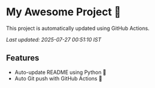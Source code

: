 # My Awesome Project 🚀

This project is automatically updated using GitHub Actions.

_Last updated: 2025-07-27 00:51:10 IST_

## Features
- Auto-update README using Python 🐍
- Auto Git push with GitHub Actions 🤖
